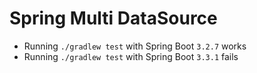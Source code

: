 # Spring Multi DataSource

- Running `./gradlew test` with Spring Boot `3.2.7` works
- Running `./gradlew test` with Spring Boot `3.3.1` fails
